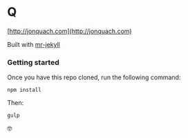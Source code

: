 # Q
[http://jonquach.com](http://jonquach.com)

Built with [mr-jekyll](https://github.com/ItsJonQ/mr-jekyll)

### Getting started

Once you have this repo cloned, run the following command:
```
npm install
```

Then:
```
gulp
```

🤓
